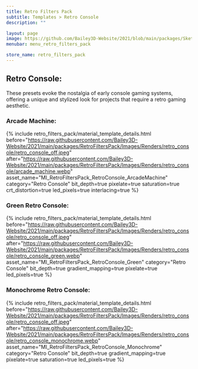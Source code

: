 ```yaml
---
title: Retro Filters Pack
subtitle: Templates > Retro Console
description: ""

layout: page
image: https://github.com/Bailey3D-Website/2021/blob/main/packages/SketchIt/banner.png?raw=true
menubar: menu_retro_filters_pack

store_name: retro_filters_pack
---
```

## **Retro Console:**
<section id="retro_console"/>

These presets evoke the nostalgia of early console gaming systems, offering a unique and stylized look for projects that require a retro gaming aesthetic.

### **Arcade Machine:**

{% include retro_filters_pack/material_template_details.html
    before="https://raw.githubusercontent.com/Bailey3D-Website/2021/main/packages/RetroFiltersPack/Images/Renders/retro_console/retro_console_off.jpeg"
    after="https://raw.githubusercontent.com/Bailey3D-Website/2021/main/packages/RetroFiltersPack/Images/Renders/retro_console/arcade_machine.webp"
    asset_name="MI_RetroFiltersPack_RetroConsole_ArcadeMachine"
    category="Retro Console"
    bit_depth=true
    pixelate=true
    saturation=true
    crt_distortion=true
    led_pixels=true
    interlacing=true
%}

### **Green Retro Console:**

{% include retro_filters_pack/material_template_details.html
    before="https://raw.githubusercontent.com/Bailey3D-Website/2021/main/packages/RetroFiltersPack/Images/Renders/retro_console/retro_console_off.jpeg"
    after="https://raw.githubusercontent.com/Bailey3D-Website/2021/main/packages/RetroFiltersPack/Images/Renders/retro_console/retro_console_green.webp"
    asset_name="MI_RetroFiltersPack_RetroConsole_Green"
    category="Retro Console"
    bit_depth=true
    gradient_mapping=true
    pixelate=true
    led_pixels=true
%}

### **Monochrome Retro Console:**

{% include retro_filters_pack/material_template_details.html
    before="https://raw.githubusercontent.com/Bailey3D-Website/2021/main/packages/RetroFiltersPack/Images/Renders/retro_console/retro_console_off.jpeg"
    after="https://raw.githubusercontent.com/Bailey3D-Website/2021/main/packages/RetroFiltersPack/Images/Renders/retro_console/retro_console_monochrome.webp"
    asset_name="MI_RetroFiltersPack_RetroConsole_Monochrome"
    category="Retro Console"
    bit_depth=true
    gradient_mapping=true
    pixelate=true
    saturation=true
    led_pixels=true
%}